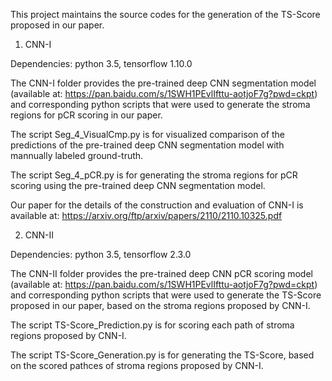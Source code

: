This project maintains the source codes for the generation of the TS-Score proposed in our paper.


1. CNN-I

Dependencies: python 3.5, tensorflow 1.10.0

The CNN-I folder provides the pre-trained deep CNN segmentation model (available at: https://pan.baidu.com/s/1SWH1PEvlIfttu-aotjoF7g?pwd=ckpt) and corresponding python scripts that were used to generate the stroma regions for pCR scoring in our paper.

The script Seg_4_VisualCmp.py is for visualized comparison of the predictions of the pre-trained deep CNN segmentation model with mannually labeled ground-truth.
    
The script Seg_4_pCR.py is for generating the stroma regions for pCR scoring using the pre-trained deep CNN segmentation model.

Our paper for the details of the construction and evaluation of CNN-I is available at: https://arxiv.org/ftp/arxiv/papers/2110/2110.10325.pdf 


2. CNN-II

Dependencies: python 3.5, tensorflow 2.3.0

The CNN-II folder provides the pre-trained deep CNN pCR scoring model (available at: https://pan.baidu.com/s/1SWH1PEvlIfttu-aotjoF7g?pwd=ckpt) and corresponding python scripts that were used to generate the TS-Score proposed in our paper, based on the stroma regions proposed by CNN-I.

The script TS-Score_Prediction.py is for scoring each path of stroma regions proposed by CNN-I.
    
The script TS-Score_Generation.py is for generating the TS-Score, based on the scored pathces of stroma regions proposed by CNN-I.
    
